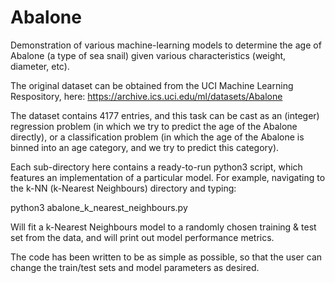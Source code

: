 # Abalone
Demonstration of various machine-learning models to determine the age of Abalone (a type of sea snail) given various characteristics (weight, diameter, etc).

The original dataset can be obtained from the UCI Machine Learning Respository, here: https://archive.ics.uci.edu/ml/datasets/Abalone

The dataset contains 4177 entries, and this task can be cast as an (integer) regression problem (in which we try to predict the age of the Abalone directly), or a classification problem (in which the age of the Abalone is binned into an age category, and we try to predict this category).

Each sub-directory here contains a ready-to-run python3 script, which features an implementation of a particular model. For example, navigating to the k-NN (k-Nearest Neighbours) directory and typing:

python3 abalone_k_nearest_neighbours.py

Will fit a k-Nearest Neighbours model to a randomly chosen training & test set from the data, and will print out model performance metrics.

The code has been written to be as simple as possible, so that the user can change the train/test sets and model parameters as desired.
